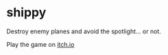 # shippy
Destroy enemy planes and avoid the spotlight... or not.

Play the game on [itch.io](https://sl1ngshot.itch.io/shippy)
